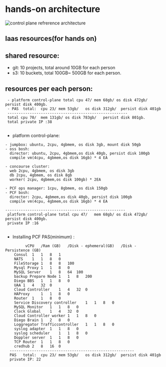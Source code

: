 # hands-on architecture
![control plane refrerence architecture](https://docs.pivotal.io/pivotalcf/2-3/plan/images/concourse-multi-zone.png)

## Iaas resources(for hands on)

## shared resource:
- git: 10 projects, total around 10GB for each person
- s3: 10 buckets, total 100GB~ 500GB for each person.

## resources per each person:
```
 - platform control-plane total cpu 47/	mem 68gb/ os disk 472gb/	persist disk 400gb.
 - PAS	total: 	cpu 23/	mem 53gb/	os disk 312gb/	persist disk 401gb
 ------------------------------------------------------
 total cpu 70/	mem 131gb/ os disk 783gb/	persist disk 801gb.
 total private IP :38
 
```

- platform control-plane: 
```
- jumpbox: ubuntu, 2cpu, 4gbmem, os disk 3gb, mount disk 50gb
- oss bosh: 
  director: ubuntu, 2cpu, 4gbmem,os disk 40gb, persist disk 100gb
  compile vm(4cpu, 4gbmem,os disk 16gb) * 4 EA
  
- concourse cluster:
  web 2cpu, 4gbmem, os disk 3gb
  db 2cpu, 4gbmem, os disk 8gb
  worker( 2cpu, 4gbmem,os disk 100gb) * 2EA
   
- PCF ops manager: 1cpu, 8gbmem, os disk 150gb
- PCF bosh:  
  director: 2cpu, 4gbmem,os disk 40gb, persist disk 100gb
  compile vm(4cpu, 4gbmem,os disk 16gb) * 4 EA

------------------------------------------------------
 platform control-plane total cpu 47/	mem 68gb/ os disk 472gb/	persist disk 400gb.
 private IP :16
 
```

- Installing PCF PAS(minimum) :
```
         vCPU	/Ram (GB)	/Disk - ephemeral(GB)	/Disk - Persistence (GB)
	Consul	1	1	8	1
	NATS	1	1	8	0
	FileStorage	1	8	8	100
	Mysql Proxy	1	1	8	0
	MySQL Server	1	8	64	100
	backup Prepare Node	1	1	8	200
	Diego BBS	1	1	8	0
	UAA	1	4	32	0
	Cloud Controller	1	4	32	0
	HAProxy 	1	1	8	0
	Router	1	1	8	0
	Service Discovery controller	1	1	8	0
	MySQL Monitor	1	1	8	0
	Clock Global	1	4	32	0
	Cloud Controller worker	1	1	8	0
	Diego Brain	1	2	8	0
	Loggregator Trafficcontroller	1	1	8	0
	syslog adapter	1	1	8	0
	syslog scheduler	1	1	8	0
	Doppler server	1	1	8	0
	TCP Router	1	1	8	0
	credhub	2	8	16	0
  --------------------------------------------------------
  PAS	total: 	cpu 23/	mem 53gb/	os disk 312gb/	persist disk 401gb
  private IP: 22
```

